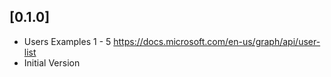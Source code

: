 ## [0.1.0]
* Users Examples 1 - 5 https://docs.microsoft.com/en-us/graph/api/user-list
* Initial Version

